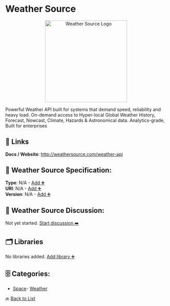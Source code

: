 # Weather Source
<p align="center">
    <img width="256" src="https://raw.githubusercontent.com/apis-list/apis-list/main/apis/weather-source/logo_256x256.png" alt="Weather Source Logo"/>
</p>
Powerful Weather API built for systems that demand speed, reliability and heavy load.  On-demand access to Hyper-local Global Weather History, Forecast, Nowcast, Climate, Hazards & Astronomical data.  Analytics-grade, Built for enterprises

##  🔗 Links
**Docs / Website**: http://weathersource.com/weather-api

## 🧬 Weather Source Specification:
**Type**: N/A - [Add ➕](https://github.com/apis-list/apis-list/edit/main/apis.yaml#L21730)  
**URI**: N/A - [Add ➕](https://github.com/apis-list/apis-list/edit/main/apis.yaml#L21730)  
**Version**: N/A - [Add ➕](https://github.com/apis-list/apis-list/edit/main/apis.yaml#L21730)

## 💬 Weather Source Discussion:
Not yet started. [Start discussion ➡️](https://github.com/apis-list/apis-list/discussions/new)

## 🗂️ Libraries

No libraries added. [Add library ➕](https://github.com/apis-list/apis-list/edit/main/apis.yaml#L21730)    


## 🗄️ Categories:
- [Space](https://github.com/apis-list/apis-list#space-)- [Weather](https://github.com/apis-list/apis-list#weather-)

🔙  [Back to List](https://github.com/apis-list/apis-list)

